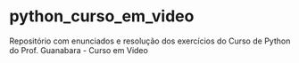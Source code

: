 # python_curso_em_video
Repositório com enunciados e resolução dos exercícios do Curso de Python do Prof. Guanabara - Curso em Video
